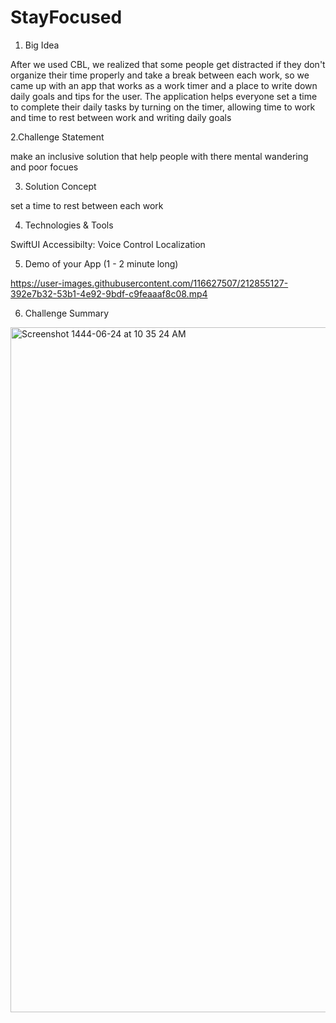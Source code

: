 # StayFocused

1. Big Idea 

After we used CBL, we realized that some people get distracted if they don't organize their time properly and take a break between each work, so we came up with an app that works as a work timer and a place to write down daily goals and tips for the user. The application helps everyone set a time to complete their daily tasks by turning on the timer, allowing time to work and time to rest between work and writing daily goals

2.Challenge Statement

make an inclusive solution that help people with there mental wandering and poor focues

3. Solution Concept

set a time to rest between each work

4. Technologies & Tools

SwiftUI
Accessibilty: Voice Control
Localization

5. Demo of your App (1 - 2 minute long)

https://user-images.githubusercontent.com/116627507/212855127-392e7b32-53b1-4e92-9bdf-c9feaaaf8c08.mp4

6. Challenge Summary

<img width="1096" alt="Screenshot 1444-06-24 at 10 35 24 AM" src="https://user-images.githubusercontent.com/116627507/212836998-1c5e6e55-7f18-455e-b6f5-b16190830ef3.png">




